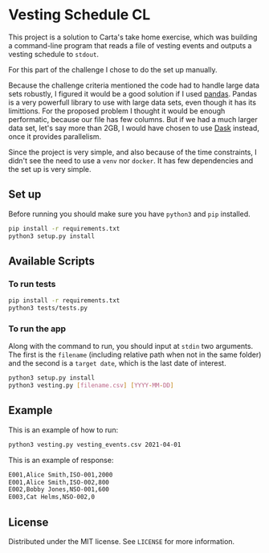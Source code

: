 # Vesting Schedule CL

This project is a solution to Carta's take home exercise, which was building a command-line program that reads a file of vesting events and outputs a vesting schedule to `stdout`.

For this part of the challenge I chose to do the set up manually.

Because the challenge criteria mentioned the code had to handle large data sets robustly, I figured it would be a good solution if I used [pandas](https://pandas.pydata.org/docs/). Pandas is a very powerfull library to use with large data sets, even though it has its limittions. For the proposed problem I thought it would be enough performatic, because our file has few columns. But if we had a much larger data set, let's say more than 2GB, I would have chosen to use [Dask](https://dask.org/) instead, once it provides parallelism.

Since the project is very simple, and also because of the time constraints, I didn't see the need to use a `venv` nor `docker`. It has few dependencies and the set up is very simple.

## Set up

Before running you should make sure you have `python3` and `pip` installed.

```bash
pip install -r requirements.txt
python3 setup.py install
```

## Available Scripts

### To run tests

```bash
pip install -r requirements.txt
python3 tests/tests.py
```

### To run the app

Along with the command to run, you should input at `stdin` two arguments. The first is the `filename` (including relative path when not in the same folder) and the second is a `target date`, which is the last date of interest.

```bash
python3 setup.py install
python3 vesting.py [filename.csv] [YYYY-MM-DD]
```

## Example

This is an example of how to run:

```bash
python3 vesting.py vesting_events.csv 2021-04-01
```

This is an example of response:

```bash
E001,Alice Smith,ISO-001,2000
E001,Alice Smith,ISO-002,800
E002,Bobby Jones,NSO-001,600
E003,Cat Helms,NSO-002,0
```

## License

Distributed under the MIT license. See `LICENSE` for more information.
